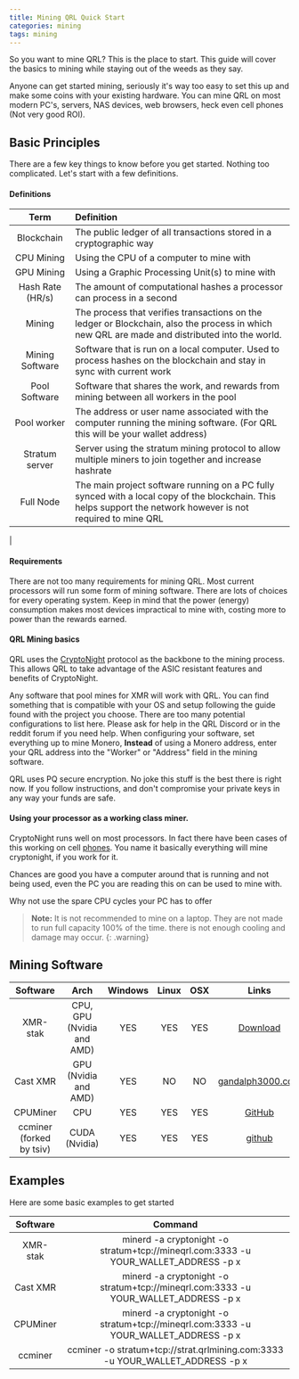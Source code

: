 ```yaml
---
title: Mining QRL Quick Start
categories: mining
tags: mining
---
```



So you want to mine QRL? This is the place to start. This guide will cover the basics to mining while staying out of the weeds as they say.

Anyone can get started mining, seriously it's way too easy to set this up and make some coins with your existing hardware. You can mine QRL on most modern PC's, servers, NAS devices, web browsers, heck even cell phones (Not very good ROI). 


## Basic Principles

There are a few key things to know before you get started. Nothing too complicated. Let's start with a few definitions.

#### Definitions

| Term			  	| Definition 								|
|:-----------------:|:------------------------------------------|
| Blockchain 		| The public ledger of all transactions stored in a cryptographic way	|
| CPU Mining 		| Using the CPU of a computer to mine with	|
| GPU Mining 		| Using a Graphic Processing Unit(s) to mine with	|
| Hash Rate (HR/s) 	| The amount of computational hashes a processor can process in a second	|
| Mining 			|	The process that verifies transactions on the ledger or Blockchain, also the process in which new QRL are made and distributed into the world. 	|
| Mining Software	| Software that is run on a local computer. Used to process hashes on the blockchain and stay in sync with current work 	|
| Pool Software		| Software that shares the work, and rewards from mining between all workers in the pool 	|
| Pool worker 		| The address or user name associated with the computer running the mining software. (For QRL this will be your wallet address)		|
| Stratum server	| Server using the stratum mining protocol to allow multiple miners to join together and increase hashrate
| Full Node 		| The main project software running on a PC fully synced with a local copy of the blockchain. This helps support the network however is not required to mine QRL 	|
| 


#### Requirements

There are not too many requirements for mining QRL. Most current processors will run some form of mining software. There are lots of choices for every operating system. Keep in mind that the power (energy) consumption makes most devices impractical to mine with, costing more to power than the rewards earned.


#### QRL Mining basics

QRL uses the [CryptoNight](#) protocol as the backbone to the mining process. This allows QRL to take advantage of the ASIC resistant features and benefits of CryptoNight. 

Any software that pool mines for XMR will work with QRL. You can find something that is compatible with your OS and setup following the guide found with the project you choose. There are too many potential configurations to list here. Please ask for help in the QRL Discord or in the reddit forum if you need help. When configuring your software, set everything up to mine Monero, **Instead** of using a Monero address, enter your QRL address into the "Worker" or "Address" field in the mining software.

QRL uses PQ secure encryption. No joke this stuff is the best there is right now. If you follow instructions, and don't compromise your private keys in any way your funds are safe.

#### Using your processor as a working class miner. 
CryptoNight runs well on most processors. In fact there have been cases of this working on cell [phones](https://play.google.com/store/apps/details?id=com.ethics.path.tonymonero). You name it basically everything will mine cryptonight, if you work for it. 

Chances are good you have a computer around that is running and not being used, even the PC you are reading this on can be used to mine with.

Why not use the spare CPU cycles your PC has to offer

> **Note:** It is not recommended to mine on a laptop. They are not made to run full capacity 100% of the time. there is not enough cooling and damage may occur.
{: .warning}

## Mining Software

| Software      |  Arch | Windows     | Linux |  OSX   |  Links |
| :------------:|:-----:|:-----------:|:-----:|:------:|:------:|
|   XMR-stak    | CPU, GPU (Nvidia and AMD) |  YES     |  YES     |  YES      | [Download](https://github.com/fireice-uk/xmr-stak/releases) |
|   Cast XMR    |  GPU (Nvidia and AMD) |    YES  |  NO   |  NO    | [gandalph3000.com](http://www.gandalph3000.com/cast_xmr/cast-xmr-optimized-cryptonight-miner-for-rx-vega/) |
|   CPUMiner |  CPU  |    YES     |  YES   |  YES   | [GitHub](https://github.com/tpruvot/cpuminer-multi) |
|   ccminer (forked by tsiv)   | CUDA (Nvidia) |  YES       |  YES   |   YES   | [github](https://github.com/tsiv/ccminer-cryptonight) |


## Examples
Here are some basic examples to get started

| Software      | Command |
| :------------:|:-------:|
|   XMR-stak | minerd -a cryptonight -o stratum+tcp://mineqrl.com:3333 -u YOUR_WALLET_ADDRESS -p x |
|   Cast XMR | minerd -a cryptonight -o stratum+tcp://mineqrl.com:3333 -u YOUR_WALLET_ADDRESS -p x  |
|   CPUMiner | minerd -a cryptonight -o stratum+tcp://mineqrl.com:3333 -u YOUR_WALLET_ADDRESS -p x  |
|   ccminer  | ccminer -o stratum+tcp://strat.qrlmining.com:3333 -u YOUR_WALLET_ADDRESS -p x |
